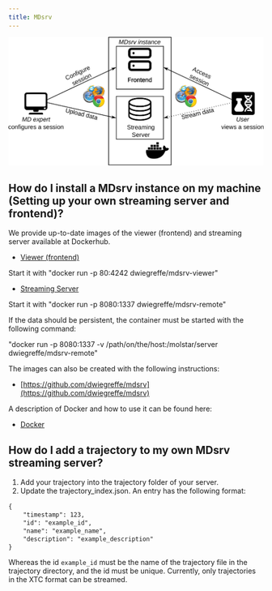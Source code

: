 ```yaml
---
title: MDsrv
---
```


<center><img src='images/architecture.png'></center>

<a name="install"></a>
## How do I install a MDsrv instance on my machine (Setting up your own streaming server and frontend)?
We provide up-to-date images of the viewer (frontend) and streaming server available at Dockerhub. 

- [Viewer (frontend)](https://hub.docker.com/r/dwiegreffe/mdsrv-viewer)

Start it with "docker run -p 80:4242 dwiegreffe/mdsrv-viewer"

- [Streaming Server](https://hub.docker.com/r/dwiegreffe/mdsrv-remote)

Start it with "docker run -p 8080:1337 dwiegreffe/mdsrv-remote"

If the data should be persistent, the container must be started with the following command:

"docker run  -p 8080:1337  -v /path/on/the/host:/molstar/server dwiegreffe/mdsrv-remote"

The images can also be created with the following instructions: 

- [https://github.com/dwiegreffe/mdsrv](https://github.com/dwiegreffe/mdsrv)

A description of Docker and how to use it can be found here: 

- [Docker](https://docs.docker.com/get-started/)

<a name="import-tr-md"></a>
## How do I add a trajectory to my own MDsrv streaming server?

1. Add your trajectory into the trajectory folder of your server.
2. Update the trajectory_index.json. 
An entry has the following format:
```
{
    "timestamp": 123,
    "id": "example_id",
    "name": "example_name",
    "description": "example_description"
}
```

Whereas the id ```example_id``` must be the name of the trajectory file in the trajectory directory, and the id must be unique.
Currently, only trajectories in the XTC format can be streamed.